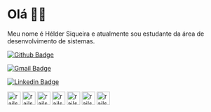 # Olá 👋🏾

Meu nome é Hélder Siqueira e atualmente sou estudante da área de desenvolvimento de sistemas.

[![Github Badge](https://img.shields.io/badge/-HelderSiqueira-6633cc?style=flat-square&labelColor=6633cc&logo=Github&logoColor=white&link=https://github.com/HelderSiqueira/)](https://github.com/HelderSiqueira/) 

[![Gmail Badge](https://img.shields.io/badge/-helder.erik.he@gmail.com-6633cc?style=flat-square&logo=Gmail&logoColor=white&link=mailto:helder.erik.he@gmail.com)](mailto:helder.erik.he@gmail.com)

[![Linkedin Badge](https://img.shields.io/badge/-HélderSiqueira-6633cc?style=flat-square&logo=Linkedin&logoColor=white&link=https://www.linkedin.com/in/helderSiqueira/)](https://www.linkedin.com/in/helderSiqueira/) 

<img src="https://cdn4.iconfinder.com/data/icons/logos-and-brands/512/19_Android_logo_logos-256.png" alt="rails" width="30" height="30" style="max-width: 100%;"/>
<img src="https://cdn1.iconfinder.com/data/icons/logotypes/32/badge-css-3-256.png" alt="rails" width="30" height="30" style="max-width: 100%;"/>
<img src="https://cdn1.iconfinder.com/data/icons/logotypes/32/badge-html-5-256.png" alt="rails" width="30" height="30" style="max-width: 100%;"/>
<img src="https://cdn4.iconfinder.com/data/icons/logos-and-brands/512/181_Java_logo_logos-256.png" alt="rails" width="30" height="30" style="max-width: 100%;"/>
<img src="https://cdn.iconscout.com/icon/free/png-256/javascript-2038874-1720087.png" alt="rails" width="30" height="30" style="max-width: 100%;"/>
<img src="https://cdn4.iconfinder.com/data/icons/logos-3/568/php-logo-256.png" alt="rails" width="30" height="30" style="max-width: 100%;"/>
<img src="https://cdn.iconscout.com/icon/free/png-256/mysql-3628940-3030165.png" alt="rails" width="30" height="30" style="max-width: 100%;"/>
